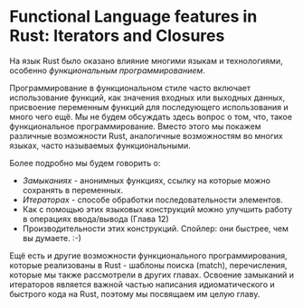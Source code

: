 # Functional Language features in Rust: Iterators and Closures

<!-- Are closures unique to Rust? -->
<!-- No, they're from functional languages, which is why they're discussed in
this chapter. Do you have a suggestion on how to make that clearer than the
text in the intro paragraph here? /Carol -->

На язык Rust было оказано влияние многими языкам и технологиями, особенно
*функциональным программированием*.

Программирование в функциональном стиле часто включает использование функций, как
значения входных или выходных данных, присвоение переменным функций для последующего
использования и много чего ещё. Мы не будем обсуждать здесь вопрос о том, что,
такое функциональное программирование. Вместо этого мы покажем различные возможности Rust, аналогичные возможностям во многих языках, часто называемых функциональными.

Более подробно мы будем говорить о:

* *Замыканиях* - анонимных функциях, ссылку на которые можно сохранять в переменных.
* *Итераторах* - способе обработки последовательности элементов.
* Как с помощью этих языковых конструкций можно улучшить работу в операциях ввода/вывода (Глава 12)
* Производительности этих конструкций. Спойлер: они быстрее, чем вы думаете. :-)

Ещё есть и другие возможности функционального программирования, которые реализованы
в Rust - шаблоны поиска (match), перечисления, которые мы также рассмотрели в других главах. Освоение замыканий и итераторов является важной частью написания идиоматического и быстрого кода на Rust, поэтому мы посвящаем им целую главу.
